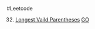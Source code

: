 #Leetcode

32. [Longest Vaild Parentheses]([algorithms/go/cl32_longest_vaild_parentheses](https://leetcode.com/problems/longest-valid-parentheses/description/)) [GO](algorithms/go/cl32_longest_vaild_parentheses/cl32_longestVaildParentheses.go)
